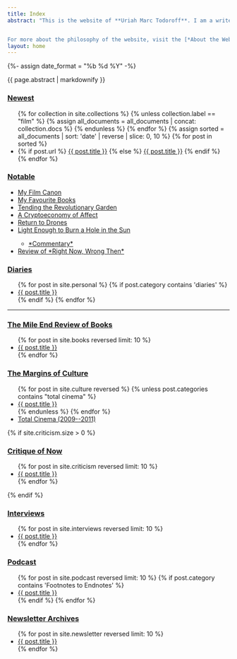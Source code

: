 ```yaml
---
title: Index
abstract: "This is the website of **Uriah Marc Todoroff**. I am a writer interested in contemporary life. Below you will find links to writing published here and elsewhere, online & in print. This website is an ongoing experiment that combines hypertext design, information architecture, and experimental narrative.


For more about the philosophy of the website, visit the [*About the Website*](/about) page; for more about me and my [contact information](/links#contact), visit the [*About the Author*](/links) page. Subscribe to the [newsletter](umtworld.substack.com) to receive updates in your inbox. This index includes [critical writing](/reviews) on films and art; [essays](/index#essays) and [interviews](/index#interviews) on philosophy and politics; and a fictionalized [diary](/diaries)."
layout: home
---
```


{%- assign date_format =  "%b %d %Y" -%}

<article itemscope itemtype="http://schema.org/WebPage">
<div class="markdownBody" id="markdownBody" itemprop="mainContentOfPage">
<aside class="index abstract" itemprop="description">{{ page.abstract | markdownify }}</aside>

<section id="new" itemprop="hasPart" itemscope itemtype="http://schema.org/SiteNavigationElement">
<h1 class="index-heading"><a href="/changes" title="Reverse chronological list of additions to the website.">Newest</a></h1>
<ul class="section-link-list">
{% for collection in site.collections %}
{% unless collection.label == "film" %}
{% assign all_documents = all_documents | concat: collection.docs %}
{% endunless %}
{% endfor %}
{% assign sorted = all_documents | sort: 'date' | reverse | slice: 0, 10 %}
{% for post in sorted %}
<li>
{% if post.url %}
<a href="{{ post.url }}" itemprop="url"><span itemprop="name">{{ post.title }}</span></a>
{% else %}
<a href="{{ post.slug }}" title="{{ post.title }}, posted on {{ post.date | date: site.date_format }}.">{{ post.title }}</a>
{% endif %}
</li>
{% endfor %}
</ul>
</section>

<section id="notable" itemprop="hasPart" itemscope itemtype="http://schema.org/SiteNavigationElement">
<h1 class="index-heading"><a href="#notable" title="All the work that I am most proud of.">Notable</a></h1>
<ul class="section-link-list">
<li>
<a href="https://letterboxd.com/theinvertedform/list/my-personal-canon/">My Film Canon</a>
</li>
<li>
<a href="https://www.goodreads.com/review/list/122256622-uriah-todoroff?shelf=favourites">My Favourite Books</a>
</li>
<li>
<a href="/interviews/tending-the-revolutionary-garden">Tending the Revolutionary Garden</a>
</li>
<li>
<a href="/interviews/a-cryptoeconomy-of-affect">A Cryptoeconomy of Affect</a>
</li>
<li>
<a href="/culture/drones">Return to Drones</a>
</li>
<li>
<a href="/culture/light-enough-to-burn-a-hole-in-the-sun">Light Enough to Burn a Hole in the Sun</a>
</li>
<ul>
<li>
<a href="/commentary-on-light">*Commentary*</a>
</li>
</ul>
<li>
<a href="https://letterboxd.com/theinvertedform/film/right-now-wrong-then/">Review of *Right Now, Wrong Then*</a>
</li>
</ul>
</section>

<section id="diaries" itemprop="hasPart" itemscope itemtype="http://schema.org/SiteNavigationElement">
<h1 class="index-heading"><a href="/diaries" title="A fictionalized diary.">Diaries</a></h1>
<ul class="section-link-list">
{% for post in site.personal %}
{% if post.category contains 'diaries' %}
<li>
<a href="{{ post.url }}" itemprop="url">
<span itemprop="name">{{ post.title }}</span>
</a>
</li>
{% endif %}
{% endfor %}
</ul>
</section>

<hr class="index-section-ornament" >

<section id="books" itemprop="hasPart" itemscope itemtype="http://schema.org/SiteNavigationElement">
<h1 class="index-heading"><a href="/index#books" title="The umt.world Review of Books">The Mile End Review of Books</a></h1>
<ul class="section-link-list">
{% for post in site.books reversed limit: 10 %}
<li>
<a href="{{ post.url }}" itemprop="url">
<span itemprop="name">{{ post.title }}</span>
</a>
</li>
{% endfor %}
</ul>
</section>

<section id="culture" itemprop="hasPart" itemscope itemtype="http://schema.org/SiteNavigationElement">
<h1 class="index-heading"><a href="/index#culture" title="Writing on all cultural objects that are not books.">The Margins of Culture</a></h1>
<ul class="section-link-list">
{% for post in site.culture reversed %}
{% unless post.categories contains "total cinema" %}
<li>
<a href="{{ post.url }}" itemprop="url">
<span itemprop="name">{{ post.title }}</span>
</a>
</li>
{% endunless %}
{% endfor %}
<li>
<a href=/total-cinema>Total Cinema (2009--2011)</a>
</li>
</ul>
</section>

{% if site.criticism.size > 0 %}
<section id="criticism" itemprop="hasPart" itemscope itemtype="http://schema.org/SiteNavigationElement">
<h1 class="index-heading"><a href="/reviews" title="Criticism deals with more abstract and theoretical issues.">Critique of Now</a></h1>
<ul class="section-link-list">
{% for post in site.criticism reversed limit: 10 %}
<li>
<a href="{{ post.url }}" itemprop="url">
<span itemprop="name">{{ post.title }}</span>
</a>
</li>
{% endfor %}
</ul>
</section>
{% endif %}

<section id="interviews" itemprop="hasPart" itemscope itemtype="http://schema.org/SiteNavigationElement">
<h1 class="index-heading"><a href="/index#interviews" title="Interviews conducted by me, and of me.">Interviews</a></h1>
<ul class="section-link-list">
{% for post in site.interviews reversed limit: 10 %}
<li>
<a href="{{ post.url }}" itemprop="url">
<span itemprop="name">{{ post.title }}</span>
</a>
</li>
{% endfor %}
</ul>
</section>

<!--
<section id="stories">
<h1 class="index-heading" id="stories"><a href="/index#stories">Stories</a></h1>
<ul class="section-link-list">
{% for post in site.stories reversed limit: 10 %}
<li><a href="{{ post.url }}" title="{{ post.title}}, posted on {{ post.date | date: "%b %-d, %Y" }}">{{ post.title }}</a>
{% if post.description %}<em>{{ post.description }}</em>{% endif %}
</li>
{% endfor %}
</ul>
</section>
-->

<section id="podcast" itemprop="hasPart" itemscope itemtype="http://schema.org/SiteNavigationElement">
<h1 class="index-heading"><a href="/podcast" title="A podcast from when we all got into left communism during the pandemic.">Podcast</a></h1>
<ul class="section-link-list">
{% for post in site.podcast reversed limit: 10 %}
{% if post.category contains 'Footnotes to Endnotes' %}
<li>
<a href="podcast#{{ post.slug }}" itemprop="url">
<span itemprop="name">{{ post.title }}</span>
</a>
</li>
{% endif %}
{% endfor %}
</ul>
</section>

<section id="newsletter" itemprop="hasPart" itemscope itemtype="http://schema.org/SiteNavigationElement">
<h1 class="index-heading"><a href="/newsletter" title="The culture diary of an artworld outsider.">Newsletter Archives</a></h1>
<ul class="section-link-list">
{% for post in site.newsletter reversed limit: 10 %}
<li>
<a href="{{ post.url }}" itemprop="url">
<span itemprop="name">{{ post.title }}</span>
</a>
</li>
{% endfor %}
</ul>
</section>

</div>
</article>
